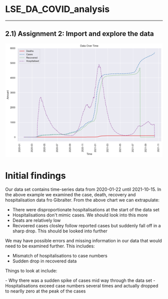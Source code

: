 # LSE_DA_COVID_analysis

---
## 2.1) Assignment 2: Import and explore the data

![Gibralter Time Series](https://raw.githubusercontent.com/heyashy/LSE_DA_COVID_analysis/main/images/gib_time_series.png)

# Initial findings

<p>Our data set contains time-series data from 2020-01-22 until 2021-10-15. In the above example we examined the case, death, recovery and hospitalisation data fro Gibralter. From the above chart we can extrapulate:</p>

- There were disproportionate hospitalisations at the start of the data set
- Hospitalisations don't mimic cases. We should look into this more
- Deats are relatively low
- Recvoered cases closley follow reported cases but suddenly fall off in a sharp drop. This should be looked into further

<p>We may have possible errors and missing information in our data that would need to be examined further. This includes:</p>

- Mismatch of hospitalisations to case numbers
- Sudden drop in recovered data

<p>Things to look at include:</p>
- Why there was a sudden spike of cases mid way through the data set
- Hospitalisations exceed case numbers several times and actually dropped to nearlly zero at the peak of the cases
